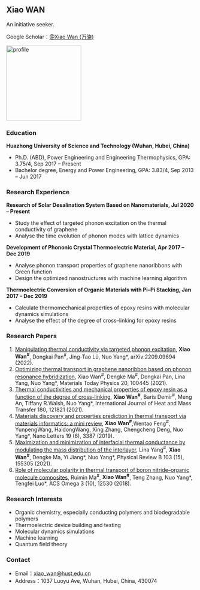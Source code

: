 ## Xiao WAN

An initiative seeker.

Google Scholar：[@Xiao Wan (万骁)](https://scholar.google.com.sg/citations?user=ldwbbL0AAAAJ&hl=en)

<img width="200" alt="profile" src="https://user-images.githubusercontent.com/26539606/209074964-42ec34aa-3da7-44d9-bbcc-6b797869c0c1.jpg">

### Education

**Huazhong University of Science and Technology (Wuhan, Hubei, China)** 
- Ph.D. (ABD), Power Engineering and Engineering Thermophysics, GPA: 3.75/4, Sep 2017 – Present  
- Bachelor degree, Energy and Power Engineering, GPA: 3.83/4, Sep 2013 – Jun 2017

### Research Experience

**Research of Solar Desalination System Based on Nanomaterials, Jul 2020 – Present**
- Study the effect of targeted phonon excitation on the thermal conductivity of graphene  
- Analyse the time evolution of phonon modes with lattice dynamics  

**Development of Phononic Crystal Thermoelectric Material, Apr 2017 – Dec 2019**
- Analyse phonon transport properties of graphene nanoribbons with Green function
- Design the optimized nanostructures with machine learning algorithm  

**Thermoelectric Conversion of Organic Materials with Pi–Pi Stacking, Jan 2017 – Dec 2019**
- Calculate thermomechanical properties of epoxy resins with molecular dynamics simulations
- Analyse the effect of the degree of cross–linking for epoxy resins

### Research Papers

1. [Manipulating thermal conductivity via targeted phonon excitation](https://arxiv.org/abs/2209.09694), **Xiao Wan<sup>#</sup>**, Dongkai Pan<sup>#</sup>,
Jing-Tao Lü, Nuo Yang*, arXiv:2209.09694 (2022).
2. [Optimizing thermal transport in graphene nanoribbon based on phonon resonance hybridization](https://www.sciencedirect.com/science/article/pii/S2542529321001061), Xiao Wan<sup>#</sup>, Dengke Ma<sup>#</sup>, Dongkai Pan, Lina Yang, Nuo Yang*, Materials Today Physics 20, 100445 (2021).
3. [Thermal conductivities and mechanical properties of epoxy resin as a function of the degree of cross-linking](https://www.sciencedirect.com/science/article/pii/S0017931021009261), **Xiao Wan<sup>#</sup>**, Baris Demir<sup>#</sup>, Meng An, Tiffany R.Walsh, Nuo Yang*, International Journal of Heat and Mass Transfer 180, 121821 (2021).
4. [Materials discovery and properties prediction in thermal transport via materials informatics: a mini review](https://pubs.acs.org/doi/full/10.1021/acs.nanolett.8b05196), **Xiao Wan<sup>#</sup>**,Wentao Feng<sup>#</sup>, YunpengWang, HaidongWang, Xing Zhang, Chengcheng Deng, Nuo Yang*, Nano Letters 19 (6), 3387 (2019).
5. [Maximization and minimization of interfacial thermal conductance by modulating the mass distribution of the interlayer](https://journals.aps.org/prb/abstract/10.1103/PhysRevB.103.155305), Lina Yang<sup>#</sup>, **Xiao Wan<sup>#</sup>**, Dengke Ma, Yi Jiang*, Nuo Yang*, Physical Review B 103 (15), 155305 (2021).
6. [Role of molecular polarity in thermal transport of boron nitride–organic molecule composites](https://pubs.acs.org/doi/full/10.1021/acsomega.8b02338), Ruimin Ma<sup>#</sup>, **Xiao Wan<sup>#</sup>**, Teng Zhang, Nuo Yang*, Tengfei Luo*, ACS Omega 3 (10), 12530 (2018).

### Research Interests

- Organic chemistry, especially conducting polymers and biodegradable polymers
- Thermoelectric device building and testing
- Molecular dynamics simulations
- Machine learning
- Quantum field theory

### Contact

- Email：xiao_wan@hust.edu.cn
- Address：1037 Luoyu Ave, Wuhan, Hubei, China, 430074
